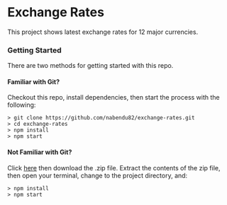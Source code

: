 # Exchange Rates

This project shows latest exchange rates for 12 major currencies. 

### Getting Started

There are two methods for getting started with this repo.

#### Familiar with Git?
Checkout this repo, install dependencies, then start the process with the following:

```
> git clone https://github.com/nabendu82/exchange-rates.git
> cd exchange-rates
> npm install
> npm start
```

#### Not Familiar with Git?
Click [here](https://github.com/nabendu82/exchange-rates/archive/master.zip) then download the .zip file.  Extract the contents of the zip file, then open your terminal, change to the project directory, and:

```
> npm install
> npm start
```
